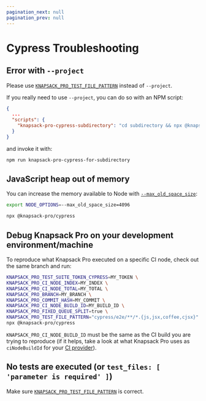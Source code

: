 ```yaml
---
pagination_next: null
pagination_prev: null
---
```


# Cypress Troubleshooting

## Error with `--project`

Please use [`KNAPSACK_PRO_TEST_FILE_PATTERN`](reference.md#knapsack_pro_test_file_pattern) instead of `--project`.

If you really need to use `--project`, you can do so with an NPM script:

```json
{
  ...
  "scripts": {
    "knapsack-pro-cypress-subdirectory": "cd subdirectory && npx @knapsack-pro/cypress"
  }
}
```

and invoke it with:

```bash
npm run knapsack-pro-cypress-for-subdirectory
```

## JavaScript heap out of memory

You can increase the memory available to Node with [`--max_old_space_size`](https://nodejs.org/api/cli.html#--max-old-space-sizesize-in-megabytes):

```bash
export NODE_OPTIONS=--max_old_space_size=4096

npx @knapsack-pro/cypress
```

## Debug Knapsack Pro on your development environment/machine

To reproduce what Knapsack Pro executed on a specific CI node, check out the same branch and run:

```bash
KNAPSACK_PRO_TEST_SUITE_TOKEN_CYPRESS=MY_TOKEN \
KNAPSACK_PRO_CI_NODE_INDEX=MY_INDEX \
KNAPSACK_PRO_CI_NODE_TOTAL=MY_TOTAL \
KNAPSACK_PRO_BRANCH=MY_BRANCH \
KNAPSACK_PRO_COMMIT_HASH=MY_COMMIT \
KNAPSACK_PRO_CI_NODE_BUILD_ID=MY_BUILD_ID \
KNAPSACK_PRO_FIXED_QUEUE_SPLIT=true \
KNAPSACK_PRO_TEST_FILE_PATTERN="cypress/e2e/**/*.{js,jsx,coffee,cjsx}" \
npx @knapsack-pro/cypress
```

`KNAPSACK_PRO_CI_NODE_BUILD_ID` must be the same as the CI build you are trying to reproduce (if it helps, take a look at what Knapsack Pro uses as `ciNodeBuildId` for your [CI provider](https://github.com/KnapsackPro/knapsack-pro-js/tree/main/packages/core/src/ci-providers)).

## No tests are executed (or `test_files: [ 'parameter is required' ]`)

Make sure [`KNAPSACK_PRO_TEST_FILE_PATTERN`](reference.md#knapsack_pro_test_file_pattern) is correct.
